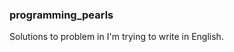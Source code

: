 ### programming_pearls
Solutions to problem in <Programming Pearls>
I'm trying to write in English.
